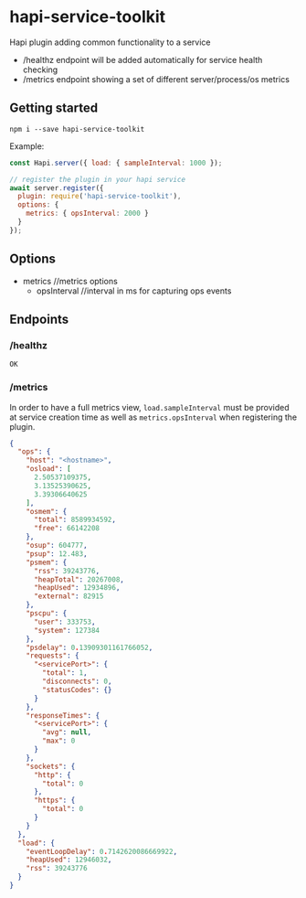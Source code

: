 # hapi-service-toolkit

Hapi plugin adding common functionality to a service

  * /healthz endpoint will be added automatically for service health checking
  * /metrics endpoint showing a set of different server/process/os metrics

## Getting started

```
npm i --save hapi-service-toolkit
```

Example:

```javascript
const Hapi.server({ load: { sampleInterval: 1000 });

// register the plugin in your hapi service
await server.register({ 
  plugin: require('hapi-service-toolkit'),
  options: {
    metrics: { opsInterval: 2000 }
  }
});
```

## Options

  * metrics //metrics options
    * opsInterval //interval in ms for capturing ops events

## Endpoints

### /healthz

```
OK
```

### /metrics
In order to have a full metrics view, `load.sampleInterval` must be provided at service creation time as well as `metrics.opsInterval` when registering the plugin.

```json
{
  "ops": {
    "host": "<hostname>",
    "osload": [
      2.50537109375,
      3.13525390625,
      3.39306640625
    ],
    "osmem": {
      "total": 8589934592,
      "free": 66142208
    },
    "osup": 604777,
    "psup": 12.483,
    "psmem": {
      "rss": 39243776,
      "heapTotal": 20267008,
      "heapUsed": 12934896,
      "external": 82915
    },
    "pscpu": {
      "user": 333753,
      "system": 127384
    },
    "psdelay": 0.13909301161766052,
    "requests": {
      "<servicePort>": {
        "total": 1,
        "disconnects": 0,
        "statusCodes": {}
      }
    },
    "responseTimes": {
      "<servicePort>": {
        "avg": null,
        "max": 0
      }
    },
    "sockets": {
      "http": {
        "total": 0
      },
      "https": {
        "total": 0
      }
    }
  },
  "load": {
    "eventLoopDelay": 0.7142620086669922,
    "heapUsed": 12946032,
    "rss": 39243776
  }
}
```